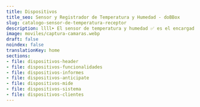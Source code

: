 ```yaml
---
title: Dispositivos
title_seo: Sensor y Registrador de Temperatura y Humedad - doBBox
slug: catalogo-sensor-de-temperatura-receptor
description: llll➤ El sensor de temperatura y humedad ✅ es el encargado de medir en tiempo real las condiciones ambientales de tu cámara frigorífica.
image: moviles/captura-camaras.webp
draft: false
noindex: false
translationKey: home
sections:
- file: dispositivos-header
- file: dispositivos-funcionalidades
- file: dispositivos-informes
- file: dispositivos-anticipate
- file: dispositivos-mide
- file: dispositivos-sistema
- file: dispositivos-clientes
---
```

